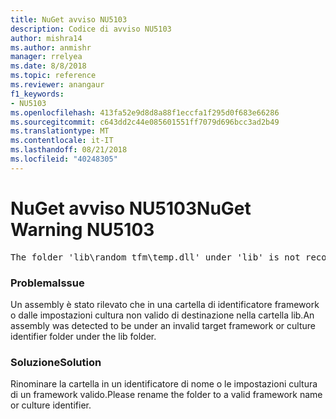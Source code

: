 ```yaml
---
title: NuGet avviso NU5103
description: Codice di avviso NU5103
author: mishra14
ms.author: anmishr
manager: rrelyea
ms.date: 8/8/2018
ms.topic: reference
ms.reviewer: anangaur
f1_keywords:
- NU5103
ms.openlocfilehash: 413fa52e9d8d8a88f1eccfa1f295d0f683e66286
ms.sourcegitcommit: c643dd2c44e085601551ff7079d696bcc3ad2b49
ms.translationtype: MT
ms.contentlocale: it-IT
ms.lasthandoff: 08/21/2018
ms.locfileid: "40248305"
---
```

# <a name="nuget-warning-nu5103"></a><span data-ttu-id="6e0b1-103">NuGet avviso NU5103</span><span class="sxs-lookup"><span data-stu-id="6e0b1-103">NuGet Warning NU5103</span></span>
<pre>The folder 'lib\random_tfm\temp.dll' under 'lib' is not recognized as a valid framework name or a supported culture identifier. Rename it to a valid framework name or culture identifier.</pre>

### <a name="issue"></a><span data-ttu-id="6e0b1-104">Problema</span><span class="sxs-lookup"><span data-stu-id="6e0b1-104">Issue</span></span>

<span data-ttu-id="6e0b1-105">Un assembly è stato rilevato che in una cartella di identificatore framework o dalle impostazioni cultura non valido di destinazione nella cartella lib.</span><span class="sxs-lookup"><span data-stu-id="6e0b1-105">An assembly was detected to be under an invalid target framework or culture identifier folder under the lib folder.</span></span>


### <a name="solution"></a><span data-ttu-id="6e0b1-106">Soluzione</span><span class="sxs-lookup"><span data-stu-id="6e0b1-106">Solution</span></span>

<span data-ttu-id="6e0b1-107">Rinominare la cartella in un identificatore di nome o le impostazioni cultura di un framework valido.</span><span class="sxs-lookup"><span data-stu-id="6e0b1-107">Please rename the folder to a valid framework name or culture identifier.</span></span>

